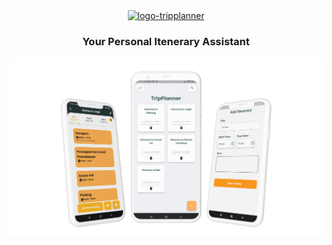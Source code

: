 
<p align="center">
    <a href="https://drive.google.com/drive/folders/1xLRF0fxSW7xYhObrOVRvdZ5yKAEiYYDm?usp=share_link">
        <img align="center" width="280"  alt="logo-tripplanner" src="https://github.com/Halimp07/b3i-image/blob/main/logo/logo-full.png"/>
    </a>
</p>

<h3 align="center">Your Personal Itenerary Assistant</h3>


<p>
        <img align="center" alt="all-layout" src="readme_resource/clay_trip_planner.png"/>
</p>

<!-- ## Getting Started

This project is a starting point for a Flutter application.

A few resources to get you started if this is your first Flutter project:

- [Lab: Write your first Flutter app](https://docs.flutter.dev/get-started/codelab)
- [Cookbook: Useful Flutter samples](https://docs.flutter.dev/cookbook)

For help getting started with Flutter development, view the
[online documentation](https://docs.flutter.dev/), which offers tutorials,
samples, guidance on mobile development, and a full API reference.


For help getting started with Flutter development, view the
[online documentation](https://docs.flutter.dev/), which offers tutorials,
samples, guidance on mobile development, and a full API reference. -->
